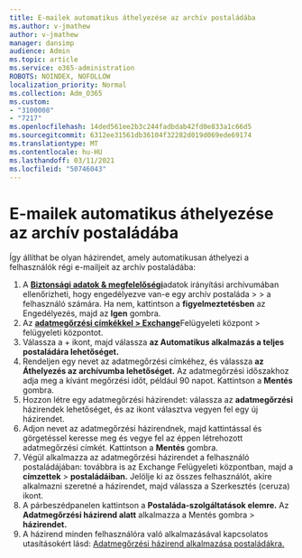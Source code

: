 ```yaml
---
title: E-mailek automatikus áthelyezése az archív postaládába
ms.author: v-jmathew
author: v-jmathew
manager: dansimp
audience: Admin
ms.topic: article
ms.service: o365-administration
ROBOTS: NOINDEX, NOFOLLOW
localization_priority: Normal
ms.collection: Adm_O365
ms.custom:
- "3100008"
- "7217"
ms.openlocfilehash: 14ded561ee2b3c244fadbdab42fd0e833a1c66d5
ms.sourcegitcommit: 6312ee31561db36104f32282d019d069ede69174
ms.translationtype: MT
ms.contentlocale: hu-HU
ms.lasthandoff: 03/11/2021
ms.locfileid: "50746043"
---
```

# <a name="automatically-move-email-messages-to-the-archive-mailbox"></a>E-mailek automatikus áthelyezése az archív postaládába

Így állíthat be olyan házirendet, amely automatikusan áthelyezi a felhasználók régi e-mailjeit az archív postaládába:

1. A [**Biztonsági adatok & megfelelőségi**](https://go.microsoft.com/fwlink/p/?linkid=2077143)adatok irányítási archívumában ellenőrizheti, hogy engedélyezve van-e egy archív postaláda  >    >   a felhasználó számára. Ha nem, kattintson a **figyelmeztetésben** az Engedélyezés, majd az **Igen** gombra.
2. Az [**adatmegőrzési címkékkel > Exchange**](https://go.microsoft.com/fwlink/?linkid=2059104)Felügyeleti központ > felügyeleti központot.
3. Válassza a + ikont, majd válassza **az Automatikus alkalmazás a teljes postaládára lehetőséget.**
4. Rendeljen egy nevet az adatmegőrzési címkéhez, és válassza **az Áthelyezés az archívumba lehetőséget.** Az adatmegőrzési időszakhoz adja meg a kívánt megőrzési időt, például 90 napot. Kattintson a **Mentés** gombra.
5. Hozzon létre egy adatmegőrzési házirendet: válassza az **adatmegőrzési** házirendek lehetőséget, és az ikont választva vegyen fel egy új házirendet.
6. Adjon nevet az adatmegőrzési házirendnek, majd kattintással és görgetéssel keresse meg és vegye fel az éppen létrehozott adatmegőrzési címkét. Kattintson a **Mentés** gombra.
7. Végül alkalmazza az adatmegőrzési házirendet a felhasználó postaládájában: továbbra is az Exchange Felügyeleti központban, majd a **címzettek**  >  **postaládáiban.** Jelölje ki az összes felhasználót, akire alkalmazni  szeretné a házirendet, majd válassza a Szerkesztés (ceruza) ikont.
8. A párbeszédpanelen kattintson a **Postaláda-szolgáltatások elemre.** Az **Adatmegőrzési házirend alatt** alkalmazza a Mentés gombra > **házirendet.**
9. A házirend minden felhasználóra való alkalmazásával kapcsolatos utasításokért lásd: [Adatmegőrzési házirend alkalmazása postaládákra.](https://docs.microsoft.com/exchange/security-and-compliance/messaging-records-management/apply-retention-policy)
